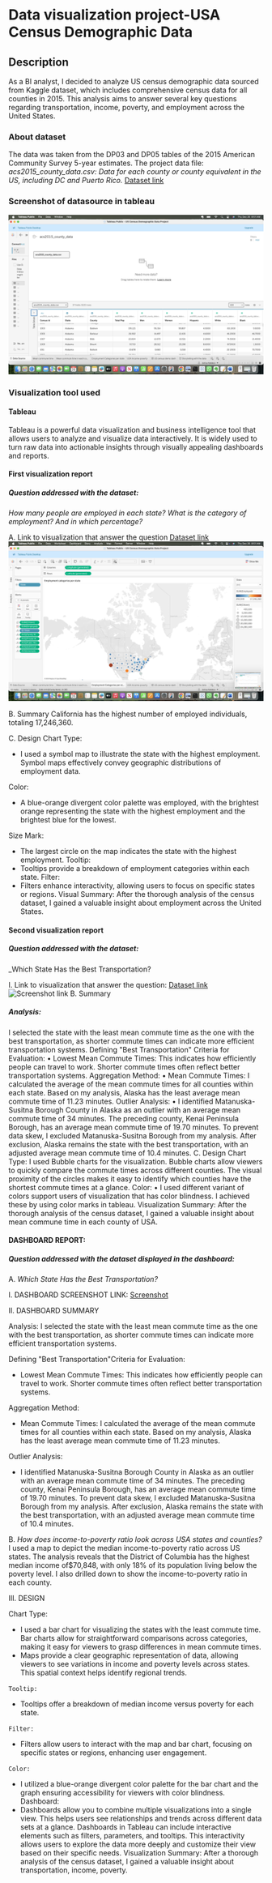 # Data visualization project-USA Census Demographic Data
## Description
As a BI analyst, I decided to analyze US census demographic data sourced from
Kaggle dataset, which includes comprehensive census data for all counties in 2015.
This analysis aims to answer several key questions regarding transportation, income,
poverty, and employment across the United States.
### About dataset
The data was taken from the DP03 and DP05 tables of the 2015 American Community Survey 5-year estimates.
The project data file:
_acs2015_county_data.csv: Data for each county or county equivalent in the US, including DC and Puerto Rico._
[Dataset link](https://www.kaggle.com/datasets/muonneutrino/us-census-demographic-data/data?select=acs2015_county_data.csv)

### Screenshot of datasource in tableau
![Screenshot](https://github.com/Joshh90/Data-visualization-project-USA-Census-Demographic-Data/blob/main/Data%20soure%20screenshot.jpg)

### Visualization tool used
#### Tableau
Tableau is a powerful data visualization and business intelligence tool that allows users to analyze and visualize data interactively. It is widely used to turn raw data into actionable insights through visually appealing dashboards and reports.

#### First visualization report
##### Question addressed with the dataset:
_How many people are employed in each state? What is the category of employment? And in
which percentage?_

A. Link to visualization that answer the question
[Dataset link](https://public.tableau.com/app/profile/joshua.adelakun/viz/USCensusDemographicDataProject_17348489952100/EmploymentCategoriesperstate?publish=yes)
![Screenshot](https://github.com/Joshh90/Data-visualization-project-USA-Census-Demographic-Data/blob/main/Employment%20categories%20per%20state.jpg)

B. Summary
California has the highest number of employed individuals, totaling 17,246,360.

C. Design
Chart Type:
* I used a symbol map to illustrate the state with the highest employment. Symbol
maps effectively convey geographic distributions of employment data.

Color:
* A blue-orange divergent color palette was employed, with the brightest orange
representing the state with the highest employment and the brightest blue for the
lowest.

Size Mark:
* The largest circle on the map indicates the state with the highest employment.
Tooltip:
* Tooltips provide a breakdown of employment categories within each state.
Filter:
* Filters enhance interactivity, allowing users to focus on specific states or regions.
Visual Summary:
After the thorough analysis of the census dataset, I gained a valuable insight about
employment across the United States.

#### Second visualization report
##### Question addressed with the dataset:
_Which State Has the Best Transportation?

I. Link to visualization that answer the question:
[Dataset link]()
![Screenshot link]()
B. Summary
##### Analysis:
I selected the state with the least mean commute time as the one with the best
transportation, as shorter commute times can indicate more efficient transportation
systems.
Defining "Best Transportation"
Criteria for Evaluation:
• Lowest Mean Commute Times: This indicates how efficiently people can travel to
work. Shorter commute times often reflect better transportation systems.
Aggregation Method:
• Mean Commute Times: I calculated the average of the mean commute times for
all counties within each state. Based on my analysis, Alaska has the least average
mean commute time of 11.23 minutes.
Outlier Analysis:
• I identified Matanuska-Susitna Borough County in Alaska as an outlier with an
average mean commute time of 34 minutes. The preceding county, Kenai Peninsula
Borough, has an average mean commute time of 19.70 minutes. To prevent data skew,
I excluded Matanuska-Susitna Borough from my analysis. After exclusion, Alaska
remains the state with the best transportation, with an adjusted average mean commute
time of 10.4 minutes.
C. Design
Chart Type:
I used Bubble charts for the visualization.
Bubble charts allow viewers to quickly compare the commute times across different counties.
The visual proximity of the circles makes it easy to identify which counties have the shortest
commute times at a glance.
Color:
• I used different variant of colors support users of visualization that has color blindness. I
achieved these by using color marks in tableau.
Visualization Summary:
After the thorough analysis of the census dataset, I gained a valuable insight about mean
commune time in each county of USA.


#### DASHBOARD REPORT:
##### Question addressed with the dataset displayed in the dashboard:
A. _Which State Has the Best Transportation?_

I. DASHBOARD SCREENSHOT LINK:
[Screenshot](https://github.com/Joshh90/Data-visualization-project-USA-Census-Demographic-Data/blob/main/Main%20dashboard.jpg)

II. DASHBOARD SUMMARY

Analysis:
I selected the state with the least mean commute time as the one with the best
transportation, as shorter commute times can indicate more efficient transportation
systems.

Defining "Best Transportation"Criteria for Evaluation:
* Lowest Mean Commute Times: This indicates how efficiently people can travel to
work. Shorter commute times often reflect better transportation systems.

Aggregation Method:
* Mean Commute Times: I calculated the average of the mean commute times for
all counties within each state. Based on my analysis, Alaska has the least average
mean commute time of 11.23 minutes.

Outlier Analysis:
* I identified Matanuska-Susitna Borough County in Alaska as an outlier with an
average mean commute time of 34 minutes. The preceding county, Kenai Peninsula
Borough, has an average mean commute time of 19.70 minutes. To prevent data skew,
I excluded Matanuska-Susitna Borough from my analysis. After exclusion, Alaska
remains the state with the best transportation, with an adjusted average mean commute
time of 10.4 minutes.

B. _How does income-to-poverty ratio look across USA states and counties?_
I used a map to depict the median income-to-poverty ratio across US states. The
analysis reveals that the District of Columbia has the highest median income of$70,848,
with only 18% of its population living below the poverty level. I also drilled
down to show the income-to-poverty ratio in each county.

III. DESIGN

Chart Type:
* I used a bar chart for visualizing the states with the least commute time. Bar
charts allow for straightforward comparisons across categories, making it easy for
viewers to grasp differences in mean commute times.
* Maps provide a clear geographic representation of data, allowing viewers to see
variations in income and poverty levels across states. This spatial context helps identify
regional trends.

```Tooltip: ```
* Tooltips offer a breakdown of median income versus poverty for each state.
  
```Filter:```
* Filters allow users to interact with the map and bar chart, focusing on specific states or
regions, enhancing user engagement.

```Color:```
* I utilized a blue-orange divergent color palette for the bar chart and the graph
ensuring accessibility for viewers with color blindness.
Dashboard:
* Dashboards allow you to combine multiple visualizations into a single view. This helps
users see relationships and trends across different data sets at a glance.
Dashboards in Tableau can include interactive elements such as filters, parameters,
and tooltips. This interactivity allows users to explore the data more deeply and
customize their view based on their specific needs.
Visualization Summary:
After a thorough analysis of the census dataset, I gained a valuable insight about
transportation, income, poverty.

